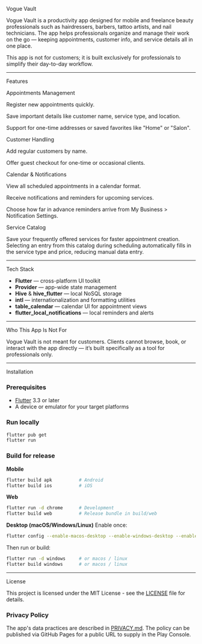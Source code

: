 Vogue Vault

Vogue Vault is a productivity app designed for mobile and freelance beauty professionals such as hairdressers, barbers, tattoo artists, and nail technicians. The app helps professionals organize and manage their work on the go — keeping appointments, customer info, and service details all in one place.

This app is not for customers; it is built exclusively for professionals to simplify their day-to-day workflow.

---

Features

Appointments Management

Register new appointments quickly.

Save important details like customer name, service type, and location.

Support for one-time addresses or saved favorites like "Home" or "Salon".

Customer Handling

Add regular customers by name.

Offer guest checkout for one-time or occasional clients.

Calendar & Notifications

View all scheduled appointments in a calendar format.

Receive notifications and reminders for upcoming services.

Choose how far in advance reminders arrive from My Business > Notification Settings.

Service Catalog

Save your frequently offered services for faster appointment creation. Selecting an entry from this catalog during scheduling automatically fills in the service type and price, reducing manual data entry.

---

Tech Stack

- **Flutter** — cross-platform UI toolkit
- **Provider** — app-wide state management
- **Hive** & **hive_flutter** — local NoSQL storage
- **intl** — internationalization and formatting utilities
- **table_calendar** — calendar UI for appointment views
- **flutter_local_notifications** — local reminders and alerts

---

Who This App Is Not For

Vogue Vault is not meant for customers. Clients cannot browse, book, or interact with the app directly — it’s built specifically as a tool for professionals only.

---

Installation

### Prerequisites
- [Flutter](https://flutter.dev/docs/get-started/install) 3.3 or later
- A device or emulator for your target platforms

### Run locally
```bash
flutter pub get
flutter run
```

### Build for release
**Mobile**
```bash
flutter build apk          # Android
flutter build ios          # iOS
```

**Web**
```bash
flutter run -d chrome      # Development
flutter build web          # Release bundle in build/web
```

**Desktop (macOS/Windows/Linux)**
Enable once:
```bash
flutter config --enable-macos-desktop --enable-windows-desktop --enable-linux-desktop
```
Then run or build:
```bash
flutter run -d windows     # or macos / linux
flutter build windows      # or macos / linux
```

---

License

This project is licensed under the MIT License - see the [LICENSE](LICENSE) file for details.

### Privacy Policy

The app's data practices are described in [PRIVACY.md](PRIVACY.md). The policy can be published via GitHub Pages for a public URL to supply in the Play Console.
